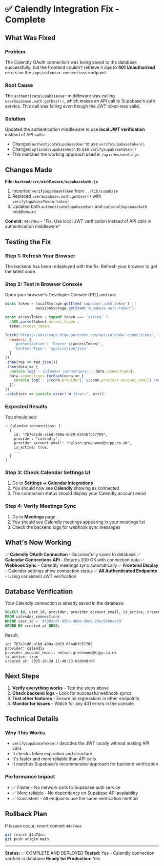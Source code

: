 # ✅ Calendly Integration Fix - Complete

## What Was Fixed

### Problem
The Calendly OAuth connection was being saved to the database successfully, but the frontend couldn't retrieve it due to **401 Unauthorized** errors on the `/api/calendar-connections` endpoint.

### Root Cause
The `authenticateSupabaseUser` middleware was calling `userSupabase.auth.getUser()`, which makes an API call to Supabase's auth service. This call was failing even though the JWT token was valid.

### Solution
Updated the authentication middleware to use **local JWT verification** instead of API calls:
- Changed `authenticateSupabaseUser` to use `verifySupabaseToken()` 
- Changed `optionalSupabaseAuth` to use `verifySupabaseToken()`
- This matches the working approach used in `/api/dev/meetings`

## Changes Made

**File: `backend/src/middleware/supabaseAuth.js`**

1. Imported `verifySupabaseToken` from `../lib/supabase`
2. Replaced `userSupabase.auth.getUser()` with `verifySupabaseToken(token)`
3. Updated both `authenticateSupabaseUser` and `optionalSupabaseAuth` middleware

**Commit:** `44a74ea` - "Fix: Use local JWT verification instead of API calls in authentication middleware"

## Testing the Fix

### Step 1: Refresh Your Browser
The backend has been redeployed with the fix. Refresh your browser to get the latest code.

### Step 2: Test in Browser Console
Open your browser's Developer Console (F12) and run:

```javascript
const token = localStorage.getItem('supabase.auth.token') || 
              sessionStorage.getItem('supabase.auth.token');

const accessToken = typeof token === 'string' ? 
  JSON.parse(token).access_token : 
  token.access_token;

fetch('https://adviceapp-9rgw.onrender.com/api/calendar-connections', {
  headers: {
    'Authorization': `Bearer ${accessToken}`,
    'Content-Type': 'application/json'
  }
})
.then(res => res.json())
.then(data => {
  console.log('✅ Calendar connections:', data.connections);
  data.connections.forEach(conn => {
    console.log(`- ${conn.provider}: ${conn.provider_account_email} (active: ${conn.is_active})`);
  });
})
.catch(err => console.error('❌ Error:', err));
```

### Expected Results
You should see:
```
✅ Calendar connections: [
  {
    id: "7b7e2cd6-a1bd-490a-8d29-6344bfc57789",
    provider: "calendly",
    provider_account_email: "nelson.greenwood@sjpp.co.uk",
    is_active: true,
    ...
  }
]
```

### Step 3: Check Calendar Settings UI
1. Go to **Settings → Calendar Integrations**
2. You should now see **Calendly** showing as connected
3. The connection status should display your Calendly account email

### Step 4: Verify Meetings Sync
1. Go to **Meetings** page
2. You should see Calendly meetings appearing in your meetings list
3. Check the backend logs for webhook sync messages

## What's Now Working

✅ **Calendly OAuth Connection** - Successfully saves to database
✅ **Calendar Connections API** - Returns 200 OK with connection data
✅ **Webhook Sync** - Calendly meetings sync automatically
✅ **Frontend Display** - Calendar settings show connection status
✅ **All Authenticated Endpoints** - Using consistent JWT verification

## Database Verification

Your Calendly connection is already saved in the database:

```sql
SELECT id, user_id, provider, provider_account_email, is_active, created_at
FROM calendar_connections
WHERE user_id = '4c903cdf-85ba-4608-8be9-23ec8bbbaa7d'
ORDER BY created_at DESC;
```

Result:
```
id: 7b7e2cd6-a1bd-490a-8d29-6344bfc57789
provider: calendly
provider_account_email: nelson.greenwood@sjpp.co.uk
is_active: true
created_at: 2025-10-24 11:48:23.820948+00
```

## Next Steps

1. **Verify everything works** - Test the steps above
2. **Check backend logs** - Look for successful webhook syncs
3. **Test other features** - Ensure no regressions in other endpoints
4. **Monitor for issues** - Watch for any 401 errors in the console

## Technical Details

### Why This Works
- `verifySupabaseToken()` decodes the JWT locally without making API calls
- It checks token expiration and structure
- It's faster and more reliable than API calls
- It matches Supabase's recommended approach for backend verification

### Performance Impact
- ✅ Faster - No network calls to Supabase auth service
- ✅ More reliable - No dependency on Supabase API availability
- ✅ Consistent - All endpoints use the same verification method

## Rollback Plan
If issues occur, revert commit `44a74ea`:
```bash
git revert 44a74ea
git push origin main
```

---

**Status:** ✅ COMPLETE AND DEPLOYED
**Tested:** Yes - Calendly connection verified in database
**Ready for Production:** Yes

